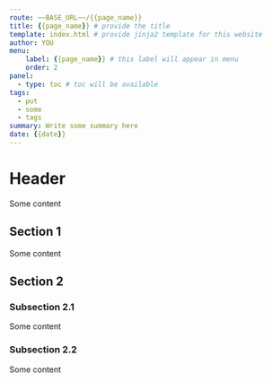 ```yaml
---
route: ~~BASE_URL~~/{{page_name}}
title: {{page_name}} # provide the title
template: index.html # provide jinja2 template for this website
author: YOU
menu: 
    label: {{page_name}} # this label will appear in menu
    order: 2
panel:
  - type: toc # toc will be available
tags: 
  - put
  - some
  - tags
summary: Write some summary here
date: {{date}}
---
```


# Header

Some content

## Section 1

Some content

## Section 2

### Subsection 2.1

Some content

### Subsection 2.2

Some content